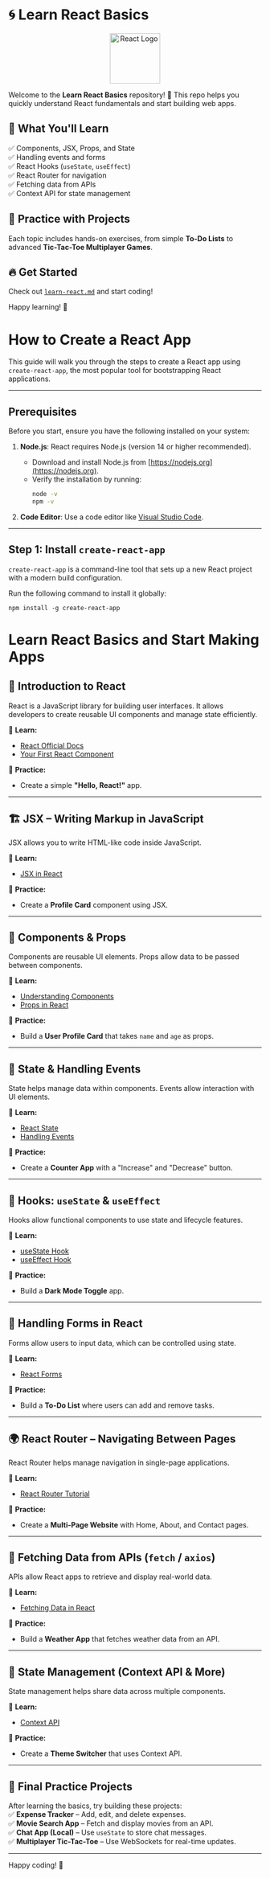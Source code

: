 # 🌀 Learn React Basics  

<p align="center">
  <img src="https://upload.wikimedia.org/wikipedia/commons/a/a7/React-icon.svg" width="100" alt="React Logo">
</p>

Welcome to the **Learn React Basics** repository! 🚀 This repo helps you quickly understand React fundamentals and start building web apps.  

## 📌 What You'll Learn  
✅ Components, JSX, Props, and State  
✅ Handling events and forms  
✅ React Hooks (`useState`, `useEffect`)  
✅ React Router for navigation  
✅ Fetching data from APIs  
✅ Context API for state management  

## 🎯 Practice with Projects  
Each topic includes hands-on exercises, from simple **To-Do Lists** to advanced **Tic-Tac-Toe Multiplayer Games**.  

## 🔥 Get Started  
Check out [`learn-react.md`](./learn-react.md) and start coding!  

Happy learning! 🎉

# How to Create a React App

This guide will walk you through the steps to create a React app using `create-react-app`, the most popular tool for bootstrapping React applications.

---

## Prerequisites

Before you start, ensure you have the following installed on your system:

1. **Node.js**: React requires Node.js (version 14 or higher recommended).
   - Download and install Node.js from [https://nodejs.org](https://nodejs.org).
   - Verify the installation by running:
     ```bash
     node -v
     npm -v
     ```

2. **Code Editor**: Use a code editor like [Visual Studio Code](https://code.visualstudio.com/).

---

## Step 1: Install `create-react-app`

`create-react-app` is a command-line tool that sets up a new React project with a modern build configuration.

Run the following command to install it globally:

```npm install -g create-react-app```

# Learn React Basics and Start Making Apps  

## 📌 Introduction to React  
React is a JavaScript library for building user interfaces. It allows developers to create reusable UI components and manage state efficiently.  

📖 **Learn:**  
- [React Official Docs](https://react.dev/learn)  
- [Your First React Component](https://react.dev/learn/your-first-component)  

🎯 **Practice:**  
- Create a simple **"Hello, React!"** app.  

---

## 🏗 JSX – Writing Markup in JavaScript  
JSX allows you to write HTML-like code inside JavaScript.  

📖 **Learn:**  
- [JSX in React](https://react.dev/learn/writing-markup-with-jsx)  

🎯 **Practice:**  
- Create a **Profile Card** component using JSX.  

---

## 🔹 Components & Props  
Components are reusable UI elements. Props allow data to be passed between components.  

📖 **Learn:**  
- [Understanding Components](https://react.dev/learn/your-first-component)  
- [Props in React](https://react.dev/learn/passing-props-to-a-component)  

🎯 **Practice:**  
- Build a **User Profile Card** that takes `name` and `age` as props.  

---

## 🔄 State & Handling Events  
State helps manage data within components. Events allow interaction with UI elements.  

📖 **Learn:**  
- [React State](https://react.dev/learn/state-a-components-memory)  
- [Handling Events](https://react.dev/learn/responding-to-events)  

🎯 **Practice:**  
- Create a **Counter App** with a "Increase" and "Decrease" button.  

---

## 🎣 Hooks: `useState` & `useEffect`  
Hooks allow functional components to use state and lifecycle features.  

📖 **Learn:**  
- [useState Hook](https://react.dev/reference/react/useState)  
- [useEffect Hook](https://react.dev/reference/react/useEffect)  

🎯 **Practice:**  
- Build a **Dark Mode Toggle** app.  

---

## 📝 Handling Forms in React  
Forms allow users to input data, which can be controlled using state.  

📖 **Learn:**  
- [React Forms](https://react.dev/learn/sharing-state-between-components)  

🎯 **Practice:**  
- Build a **To-Do List** where users can add and remove tasks.  

---

## 🌍 React Router – Navigating Between Pages  
React Router helps manage navigation in single-page applications.  

📖 **Learn:**  
- [React Router Tutorial](https://reactrouter.com/en/main/start/tutorial)  

🎯 **Practice:**  
- Create a **Multi-Page Website** with Home, About, and Contact pages.  

---

## 🔗 Fetching Data from APIs (`fetch` / `axios`)  
APIs allow React apps to retrieve and display real-world data.  

📖 **Learn:**  
- [Fetching Data in React](https://react.dev/learn/you-might-not-need-an-effect)  

🎯 **Practice:**  
- Build a **Weather App** that fetches weather data from an API.  

---

## 🔄 State Management (Context API & More)  
State management helps share data across multiple components.  

📖 **Learn:**  
- [Context API](https://react.dev/reference/react/createContext)  

🎯 **Practice:**  
- Create a **Theme Switcher** that uses Context API.  

---

## 🎯 Final Practice Projects  
After learning the basics, try building these projects:  
✅ **Expense Tracker** – Add, edit, and delete expenses.  
✅ **Movie Search App** – Fetch and display movies from an API.  
✅ **Chat App (Local)** – Use `useState` to store chat messages.  
✅ **Multiplayer Tic-Tac-Toe** – Use WebSockets for real-time updates.  

---

Happy coding! 🚀
